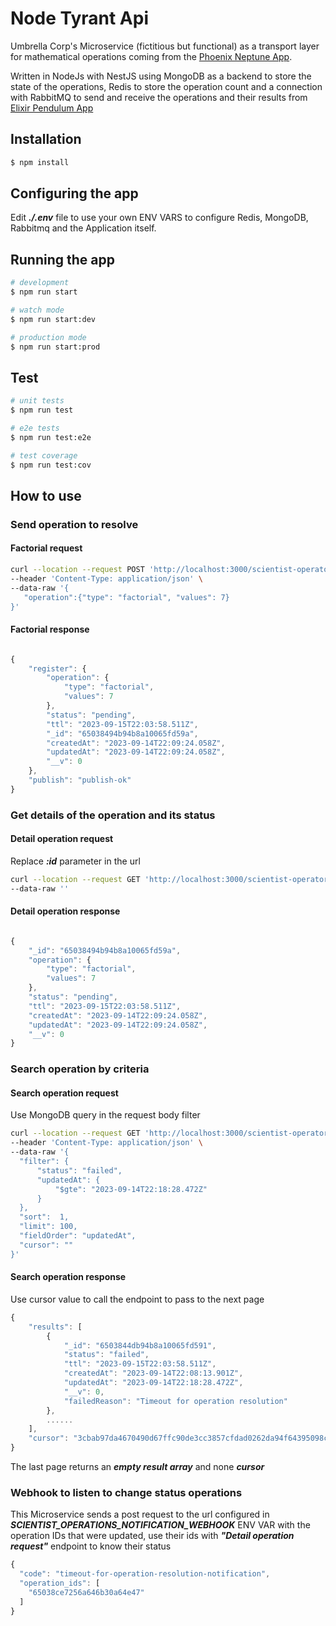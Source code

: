 # Node Tyrant Api

Umbrella Corp's Microservice (fictitious but functional) as a transport layer for mathematical operations coming from the [Phoenix Neptune App](https://github.com/angel-zguerrero/phoenix-neptune-app).

Written in NodeJs with NestJS using MongoDB as a backend to store the state of the operations, Redis to store the operation count and a connection with RabbitMQ to send and receive the operations and their results from [Elixir Pendulum App](https://github.com/angel-zguerrero/elixir-pendulum-app)


## Installation

```bash
$ npm install
```

## Configuring the app

Edit ***./.env*** file to use your own ENV VARS to configure Redis, MongoDB, Rabbitmq and the Application itself.

## Running the app

```bash
# development
$ npm run start

# watch mode
$ npm run start:dev

# production mode
$ npm run start:prod
```

## Test

```bash
# unit tests
$ npm run test

# e2e tests
$ npm run test:e2e

# test coverage
$ npm run test:cov
```

## How to use

### Send operation to resolve

#### Factorial request

```bash
curl --location --request POST 'http://localhost:3000/scientist-operator/solve' \
--header 'Content-Type: application/json' \
--data-raw '{
   "operation":{"type": "factorial", "values": 7} 
}'
```

#### Factorial response
```javascript

{
    "register": {
        "operation": {
            "type": "factorial",
            "values": 7
        },
        "status": "pending",
        "ttl": "2023-09-15T22:03:58.511Z",
        "_id": "65038494b94b8a10065fd59a",
        "createdAt": "2023-09-14T22:09:24.058Z",
        "updatedAt": "2023-09-14T22:09:24.058Z",
        "__v": 0
    },
    "publish": "publish-ok"
}

```

### Get details of the operation and its status

#### Detail operation request

Replace ***:id*** parameter in the url

```bash
curl --location --request GET 'http://localhost:3000/scientist-operator/find/:id' \
--data-raw ''
```


#### Detail operation response

```javascript

{
    "_id": "65038494b94b8a10065fd59a",
    "operation": {
        "type": "factorial",
        "values": 7
    },
    "status": "pending",
    "ttl": "2023-09-15T22:03:58.511Z",
    "createdAt": "2023-09-14T22:09:24.058Z",
    "updatedAt": "2023-09-14T22:09:24.058Z",
    "__v": 0
}

```

### Search operation by criteria

#### Search operation request

Use MongoDB query in the request body filter

```bash
curl --location --request GET 'http://localhost:3000/scientist-operator/search' \
--header 'Content-Type: application/json' \
--data-raw '{
  "filter": {
      "status": "failed",
      "updatedAt": {
          "$gte": "2023-09-14T22:18:28.472Z"
      }
  },
  "sort":  1,
  "limit": 100,
  "fieldOrder": "updatedAt",
  "cursor": ""
}'
```

#### Search operation response

Use cursor value to call the endpoint to pass to the next page

```javascript
{
    "results": [
        {
            "_id": "6503844db94b8a10065fd591",
            "status": "failed",
            "ttl": "2023-09-15T22:03:58.511Z",
            "createdAt": "2023-09-14T22:08:13.901Z",
            "updatedAt": "2023-09-14T22:18:28.472Z",
            "__v": 0,
            "failedReason": "Timeout for operation resolution"
        },
        ......
    ],
    "cursor": "3cbab97da4670490d67ffc90de3cc3857cfdad0262da94f64395098cb8811f66aad6df1a22db6326d2d61849afabf2ef34ded563bb1129aad42acdff82f65008e7bbc0c1c4dee76fd55c71c9f2f3b2b7e8832d0d9159eee1490dd2f996a5defcffc0e49ed95218955e4397054b79d6af14"
}

```

The last page returns an ***empty result array*** and none ***cursor***

### Webhook to listen to change status operations

This Microservice sends a post request to the url configured in ***SCIENTIST_OPERATIONS_NOTIFICATION_WEBHOOK*** ENV VAR with the operation IDs that were updated, use their ids with ***"Detail operation request"***  endpoint to know their status


```javascript
{
  "code": "timeout-for-operation-resolution-notification",
  "operation_ids": [
    "65038ce7256a646b30a64e47"
  ]
}

```